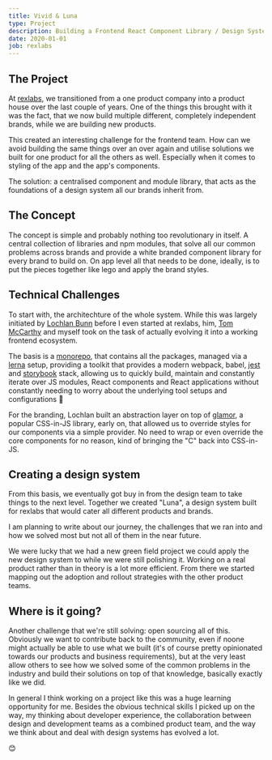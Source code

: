 ```yaml
---
title: Vivid & Luna
type: Project
description: Building a Frontend React Component Library / Design System
date: 2020-01-01
job: rexlabs
---
```


## The Project

At [rexlabs](https://www.rexlabs.io), we transitioned from a one product company into a product house over the last couple of years. One of the things this brought with it was the fact, that we now build multiple different, completely independent brands, while we are building new products.

This created an interesting challenge for the frontend team. How can we avoid building the same things over an over again and utilise solutions we built for one product for all the others as well. Especially when it comes to styling of the app and the app's components.

The solution: a centralised component and module library, that acts as the foundations of a design system all our brands inherit from.

## The Concept

The concept is simple and probably nothing too revolutionary in itself. A central collection of libraries and npm modules, that solve all our common problems across brands and provide a white branded component library for every brand to build on. On app level all that needs to be done, ideally, is to put the pieces together like lego and apply the brand styles.

## Technical Challenges

To start with, the architechture of the whole system. While this was largely initiated by [Lochlan Bunn](https://twitter.com/loklaan) before I even started at rexlabs, him, [Tom McCarthy](https://twitter.com/iamtommcc) and myself took on the task of actually evolving it into a working frontend ecosystem.

The basis is a [monorepo](https://danluu.com/monorepo/), that contains all the packages, managed via a [lerna](https://github.com/lerna/lerna) setup, providing a toolkit that provides a modern webpack, babel, [jest](https://jestjs.io/) and [storybook](https://storybook.js.org/) stack, allowing us to quickly build, maintain and constantly iterate over JS modules, React components and React applications without constantly needing to worry about the underlying tool setups and configurations 🎉

For the branding, Lochlan built an abstraction layer on top of [glamor](https://github.com/threepointone/glamor), a popular CSS-in-JS library, early on, that allowed us to override styles for our components via a simple provider. No need to wrap or even override the core components for no reason, kind of bringing the "C" back into CSS-in-JS.

## Creating a design system

From this basis, we eventually got buy in from the design team to take things to the next level. Together we created "Luna", a design system built for rexlabs that would cater all different products and brands.

I am planning to write about our journey, the challenges that we ran into and how we solved most but not all of them in the near future.

We were lucky that we had a new green field project we could apply the new design system to while we were still polishing it. Working on a real product rather than in theory is a lot more efficient. From there we started mapping out the adoption and rollout strategies with the other product teams.

## Where is it going?

Another challenge that we're still solving: open sourcing all of this. Obviously we want to contribute back to the community, even if noone might actually be able to use what we built (it's of course pretty opinionated towards our products and business requirements), but at the very least allow others to see how we solved some of the common problems in the industry and build their solutions on top of that knowledge, basically exactly like we did.

In general I think working on a project like this was a huge learning opportunity for me. Besides the obvious technical skills I picked up on the way, my thinking about developer experience, the collaboration between design and development teams as a combined product team, and the way we think about and deal with design systems has evolved a lot.

😊
